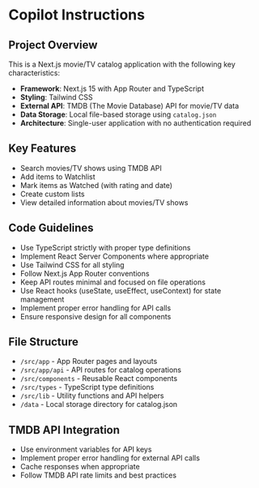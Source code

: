 # Copilot Instructions

<!-- Use this file to provide workspace-specific custom instructions to Copilot. For more details, visit https://code.visualstudio.com/docs/copilot/copilot-customization#_use-a-githubcopilotinstructionsmd-file -->

## Project Overview
This is a Next.js movie/TV catalog application with the following key characteristics:

- **Framework**: Next.js 15 with App Router and TypeScript
- **Styling**: Tailwind CSS
- **External API**: TMDB (The Movie Database) API for movie/TV data
- **Data Storage**: Local file-based storage using `catalog.json`
- **Architecture**: Single-user application with no authentication required

## Key Features
- Search movies/TV shows using TMDB API
- Add items to Watchlist
- Mark items as Watched (with rating and date)
- Create custom lists
- View detailed information about movies/TV shows

## Code Guidelines
- Use TypeScript strictly with proper type definitions
- Implement React Server Components where appropriate
- Use Tailwind CSS for all styling
- Follow Next.js App Router conventions
- Keep API routes minimal and focused on file operations
- Use React hooks (useState, useEffect, useContext) for state management
- Implement proper error handling for API calls
- Ensure responsive design for all components

## File Structure
- `/src/app` - App Router pages and layouts
- `/src/app/api` - API routes for catalog operations
- `/src/components` - Reusable React components
- `/src/types` - TypeScript type definitions
- `/src/lib` - Utility functions and API helpers
- `/data` - Local storage directory for catalog.json

## TMDB API Integration
- Use environment variables for API keys
- Implement proper error handling for external API calls
- Cache responses when appropriate
- Follow TMDB API rate limits and best practices

